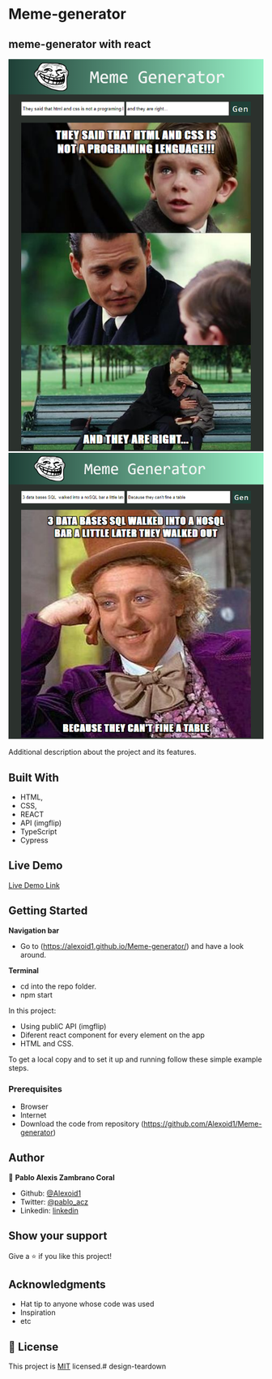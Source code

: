 # Meme-generator
## meme-generator with react

![screenshot](./images/screen2.png)
![screenshot](./images/screen.png)

Additional description about the project and its features.

## Built With

- HTML,
- CSS,
- REACT
- API (imgflip)
- TypeScript
- Cypress
## Live Demo

[Live Demo Link](https://alexoid1.github.io/Meme-generator/)


## Getting Started

**Navigation bar**
- Go to (https://alexoid1.github.io/Meme-generator/) and have a look around. 

**Terminal**
- cd into the repo folder. 
- npm start



In this project:
- Using publiC API (imgflip)
- Diferent react component for every element on the app
- HTML and CSS.


To get a local copy  and to set it up and running follow these simple example steps.

### Prerequisites

- Browser
- Internet
- Download the code from repository (https://github.com/Alexoid1/Meme-generator)


## Author

👤 **Pablo Alexis Zambrano Coral**

- Github: [@Alexoid1](https://github.com/Alexoid1)
- Twitter: [@pablo_acz](https://twitter.com/pablo_acz)
- Linkedin: [linkedin](https://www.linkedin.com/in/pablo-alexis-zambrano-coral-7a614a189/)



## Show your support

Give a ⭐️ if you like this project!

## Acknowledgments

- Hat tip to anyone whose code was used
- Inspiration
- etc

## 📝 License

This project is [MIT](LICENSE) licensed.# design-teardown
